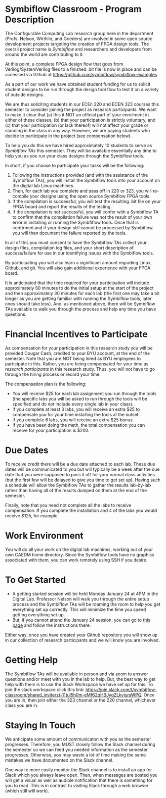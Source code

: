 # Symbiflow Classroom - Program Description
The Configurable Computing Lab research group here in the department (Profs. Nelson, Wirthlin, and Goeders) are involved in some open source development projects targeting the creation of FPGA design tools.  The overall project name is *Symbiflow* and researchers and developers from around the world are contributing to it.

At this point, a complete FPGA design flow that goes from Verilog/SystemVerilog files to a finished .bit file is now in place and can be accessed via Github at https://github.com/symbiflow/symbiflow-examples.

As a part of our work we have obtained student funding for us to solicit student designs to be run through the design tool flow to test it on a variety of outside designs.  

We are thus soliciting students in our ECEn 220 and ECEN 323 courses this semester to consider joining the project as research participants.  We want to make it clear that (a) this it NOT an official part of your enrollment in either of these classes, (b) that your participation is strictly voluntary, and (c) that your participation (or lack thereof) will not affect your grade or standing in the class in any way.  However, we are paying students who decide to participate in the project (see compensation below).

To help you do this we have hired approximately 10 students to serve as *Symbiflow TAs* this semester.  They will be available essentially any time to help you as you run your class designs through the Symbiflow tools.

In short, if you choose to participate your tasks will be the following:
1. Following the instructions provided (and with the assistance of the Symbiflow TAs), you will install the Symbiflow tools into your account on the digital lab Linux machines.  
2. Then, for each lab you complete and pass off in 220 or 323, you will re-compile your designs using the open source Symbiflow FPGA tools.
3. If the compilation is successful, you will test the resulting .bit file on your FPGA board and report the results of the testing.
4. If the compilation is not successful, you will confer with a Symbiflow TA to confirm that the compilation failure was not the result of your own error in installing or running the Symbfiflow tools.  Once that is confirmed and if your design still cannot be processed by Symbiflow, you will then document the failure reported by the tools.

In all of this you must consent to have the Symbiflow TAs collect your design files, compilation log files, and your short description of success/failure for use in our identifying issues with the Symbiflow tools.

By participating you will also learn a significant amount regarding Linux, Github, and git.  You will also gain additional experience with your FPGA board.

It is anticipated that the time required for your participation will include approximately 60 minutes to do the initial setup at the start of the project and then approximately 30 minutes for each lab (the first one may take a bit longer as you are getting familiar with running the Symbiflow tools, later ones should take less).  And, as mentioned above, there will be Symbiflow TAs available to walk you through the process and help any time you have questions. 

# Financial Incentives to Participate

As compensation for your participation in this research study you will be provided Cougar Cash, credited to your BYU account, at the end of the semester.  Note that you are NOT being hired as BYU employees to participate in this.  Rather, you are being compensated for your time as *research participants* in this research study.  Thus, you will not have to go through the hiring process or record your time.

The compensation plan is the following:
- You will receive $25 for each lab assignment you run through the tools (the specific labs you will be asked to run through the tools will be specified and do not include every single lab in your class).
- If you complete at least 3 labs, you will receive an extra $25 to compensate you for your time installing the tools at the outset.
- If you complete 6 labs, you will receive an extra $25 bonus.
- If you have been doing the math, the total compensation you can receive for your participation is $200.

# Due Dates
To receive credit there will be a due date attached to each lab. These due dates will be communicated to you but will typically be a week after the due date that you were supposed to pass it off for your normal class activities (but the first few will be delayed to give you time to get set up).  Having such a schedule will allow the Symbiflow TAs to gather the results lab-by-lab rather than having all of the results dumped on them at the end of the semester.

Finally, note that you need not complete all the labs to receive compensation.  If you complete the installation and 4 of the labs you would receive $125, for example.

# Work Environment
You will do all your work on the digital lab machines, working out of your own CAEDM home directory.  Since the Symbiflow tools have no graphics associated with them, you can work remotely using SSH if you desire.

# To Get Started
- A getting started session will be held Monday January 24 at 4PM in the Digital Lab.   Professor Nelson will walk you through the entire setup process and the Symbiflow TAs will be roaming the room to help you get everything set up correctly.  This will minimize the time you spend getting everything set up.
- But, if you cannot attend the January 24 session, you can go to [this page](../Setup_And_Tutorials/Step1_Creating_Repository.md) and follow the instructions there.  

Either way, once you have created your Github repository you will show up in our collection of research participants and we will know you are involved.

# Getting Help
The Symbiflow TAs will be available in person and via zoom to answer questions and/or meet with you in the lab to help.  But, the best way to get help with them is to use the Slack Workspace we have set up for this.  To join the slack workspace click this link: https://join.slack.com/t/symbiflow-classroom/shared_invite/zt-11tul5h0m-eMf62qHBJyqZLkyjursWPQ.   Once you are in, then join either the 323 channel or the 220 channel, whichever class you are in.

# Staying In Touch
We anticipate some amount of communicaton with you as the semester progresses.  Therefore, you MUST closely follow the Slack channel during the semester so we can feed you needed information as the semester progresses.  Otherwise, you may waste a lot of time making the same mistakes we have documented on the Slack channel.

One way to more easily monitor the Slack channel is to install an app for Slack which you always leave open.  Then, when messages are posted you will get a visual as well as audible notification that there is something for you to read.  This is in contrast to visiting Slack through a web browser (which still will work).

